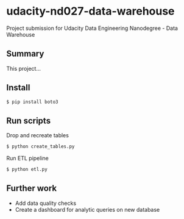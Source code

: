 # udacity-nd027-data-warehouse

Project submission for Udacity Data Engineering Nanodegree - Data Warehouse

## Summary
This project...

## Install

```bash
$ pip install boto3
```

## Run scripts

Drop and recreate tables

```bash
$ python create_tables.py
```

Run ETL pipeline

```bash
$ python etl.py
```

## Further work

* Add data quality checks
* Create a dashboard for analytic queries on new database